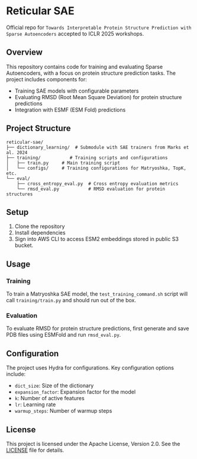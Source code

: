 # Reticular SAE

Official repo for `Towards Interpretable Protein Structure Prediction with Sparse Autoencoders` accepted to ICLR 2025 workshops.

## Overview

This repository contains code for training and evaluating Sparse Autoencoders, with a focus on protein structure prediction tasks. The project includes components for:

- Training SAE models with configurable parameters
- Evaluating RMSD (Root Mean Square Deviation) for protein structure predictions
- Integration with ESMF (ESM Fold) predictions

## Project Structure

```
reticular-sae/
├── dictionary_learning/  # Submodule with SAE trainers from Marks et al. 2024
├── training/           # Training scripts and configurations
│   ├── train.py     # Main training script
│   └── configs/     # Training configurations for Matryoshka, TopK, etc.
└── eval/
    ├── cross_entropy_eval.py  # Cross entropy evaluation metrics
    └── rmsd_eval.py           # RMSD evaluation for protein structures
```

## Setup

1. Clone the repository
2. Install dependencies
3. Sign into AWS CLI to access ESM2 embeddings stored in public S3 bucket.

## Usage

### Training

To train a Matryoshka SAE model, the `test_training_command.sh` script will call `training/train.py` and should run out of the box.

### Evaluation

To evaluate RMSD for protein structure predictions, first generate and save PDB files using ESMFold and run `rmsd_eval.py`.

## Configuration

The project uses Hydra for configurations. Key configuration options include:

- `dict_size`: Size of the dictionary
- `expansion_factor`: Expansion factor for the model
- `k`: Number of active features
- `lr`: Learning rate
- `warmup_steps`: Number of warmup steps

## License

This project is licensed under the Apache License, Version 2.0. See the [LICENSE](LICENSE) file for details.
